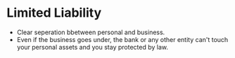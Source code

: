# Limited Liability

- Clear seperation bbetween personal and business.
- Even if the business goes under, the bank or any other entity can't touch your personal assets and you stay protected by law.
